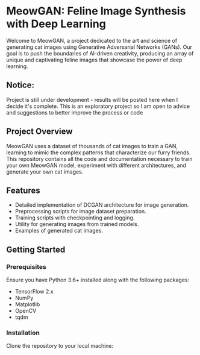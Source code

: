 # MeowGAN: Feline Image Synthesis with Deep Learning

Welcome to MeowGAN, a project dedicated to the art and science of generating cat images using Generative Adversarial Networks (GANs). Our goal is to push the boundaries of AI-driven creativity, producing an array of unique and captivating feline images that showcase the power of deep learning.

## Notice:
Project is still under development - results will be posted here when I decide it's complete.
This is an exploratory project so I am open to advice and suggestions to better improve the process or code 

## Project Overview

MeowGAN uses a dataset of thousands of cat images to train a GAN, learning to mimic the complex patterns that characterize our furry friends. This repository contains all the code and documentation necessary to train your own MeowGAN model, experiment with different architectures, and generate your own cat images.

## Features

- Detailed implementation of DCGAN architecture for image generation.
- Preprocessing scripts for image dataset preparation.
- Training scripts with checkpointing and logging.
- Utility for generating images from trained models.
- Examples of generated cat images.

## Getting Started

### Prerequisites

Ensure you have Python 3.6+ installed along with the following packages:
- TensorFlow 2.x
- NumPy
- Matplotlib
- OpenCV
- tqdm

### Installation

Clone the repository to your local machine:


